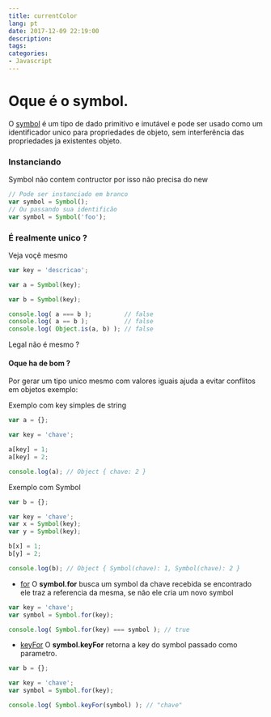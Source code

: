 ```yaml
---
title: currentColor
lang: pt
date: 2017-12-09 22:19:00
description:
tags:
categories: 
- Javascript
---
```

# Oque é o symbol.
O [symbol](https://tc39.github.io/proposal-Symbol-description/) é um tipo de dado primitivo e imutável e pode ser usado como um identificador unico para propriedades de objeto, sem interferência das propriedades ja existentes objeto.


### Instanciando 
Symbol não contem contructor por isso não precisa do new
```javascript
// Pode ser instanciado em branco
var symbol = Symbol();
// Ou passando sua identificão
var symbol = Symbol('foo');
```

### É realmente unico ?
Veja voçê mesmo 
```javascript
var key = 'descricao';

var a = Symbol(key);

var b = Symbol(key);

console.log( a === b );         // false
console.log( a == b );          // false
console.log( Object.is(a, b) ); // false
```
Legal não é mesmo ?

#### Oque ha de bom ?
Por gerar um tipo unico mesmo com valores iguais ajuda a evitar conflitos em objetos exemplo:

Exemplo com key simples de string

```javascript
var a = {};

var key = 'chave';

a[key] = 1;
a[key] = 2;

console.log(a); // Object { chave: 2 }
```

Exemplo com Symbol

```javascript
var b = {};

var key = 'chave';
var x = Symbol(key);
var y = Symbol(key);

b[x] = 1;
b[y] = 2;

console.log(b); // Object { Symbol(chave): 1, Symbol(chave): 2 }
```

- [for](http://www.ecma-international.org/ecma-262/6.0/#sec-symbol.for) O **symbol.for** busca um symbol da chave recebida se encontrado ele traz a referencia da mesma, se não ele cria um novo symbol

```javascript
var key = 'chave';
var symbol = Symbol.for(key);

console.log( Symbol.for(key) === symbol ); // true
```

- [keyFor](http://www.ecma-international.org/ecma-262/6.0/#sec-symbol.keyfor)  O **symbol.keyFor** retorna a key do symbol passado como parametro.

```javascript
var b = {};

var key = 'chave';
var symbol = Symbol.for(key);

console.log( Symbol.keyFor(symbol) ); // "chave"
```

